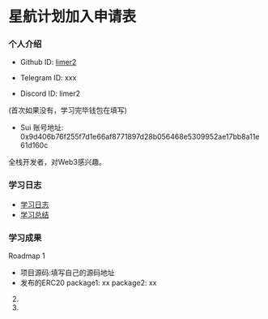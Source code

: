 # 星航计划加入申请表

### 个人介绍

* Github ID: [limer2](https://github.com/limer2)

* Telegram ID: xxx

* Discord ID: limer2

(首次如果没有，学习完毕钱包在填写)
* Sui 账号地址: 0x9d406b76f255f7d1e66af8771897d28b056468e5309952ae17bb8a11e61d160c

全栈开发者，对Web3感兴趣。

### 学习日志

- [学习日志](journal.md)
- [学习总结](summary.md)

### 学习成果

Roadmap  1  
- 项目源码:填写自己的源码地址
- 发布的ERC20
package1: xx
package2: xx


2.


3. 


